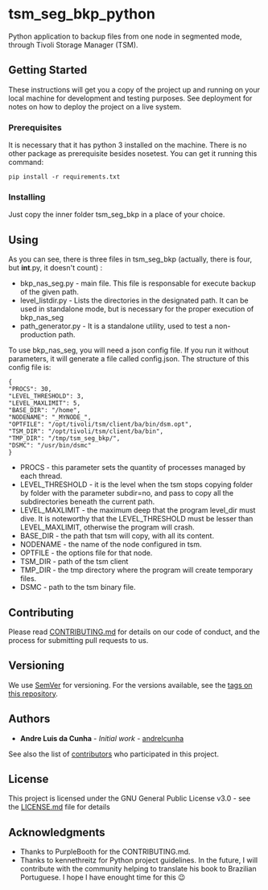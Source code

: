 # tsm_seg_bkp_python

Python application to backup files from one node in segmented mode, through Tivoli Storage Manager (TSM).

## Getting Started

These instructions will get you a copy of the project up and running on your local machine for development and testing purposes. See deployment for notes on how to deploy the project on a live system.

### Prerequisites

It is necessary that it has python 3 installed on the machine.
There is no other package as prerequisite besides nosetest. You can get it running this command:
```
pip install -r requirements.txt
```

### Installing

Just copy the inner folder tsm_seg_bkp in a place of your choice.

## Using

As you can see, there is three files in tsm_seg_bkp (actually, there is four, but __int__.py, it doesn't count) :
* bkp_nas_seg.py \- main file. This file is responsable for execute backup of the given path.
* level_listdir.py \- Lists the directories in the designated path. It can be used in standalone mode, but is necessary for the proper execution of bkp_nas_seg
* path_generator.py \- It is a standalone utility, used to test a non-production path.

To use bkp_nas_seg, you will need a json config file. If you run it without parameters, it will generate a file called config.json.
The structure of this config file is:
```
{
"PROCS": 30,
"LEVEL_THRESHOLD": 3,
"LEVEL_MAXLIMIT": 5,
"BASE_DIR": "/home",
"NODENAME": "_MYNODE_",
"OPTFILE": "/opt/tivoli/tsm/client/ba/bin/dsm.opt",
"TSM_DIR": "/opt/tivoli/tsm/client/ba/bin",
"TMP_DIR": "/tmp/tsm_seg_bkp/",
"DSMC": "/usr/bin/dsmc"
}
```
 * PROCS - this parameter sets the quantity of processes managed by each thread.
 * LEVEL_THRESHOLD - it is the level when the tsm stops copying folder by folder with the parameter subdir=no, and pass to copy all the subdirectories beneath the current path.
 * LEVEL_MAXLIMIT - the maximum deep that the program level_dir must dive. It is noteworthy that the LEVEL_THRESHOLD must be lesser than LEVEL_MAXLIMIT, otherwise the program will crash.
 * BASE_DIR - the path that tsm will copy, with all its content.
 * NODENAME - the name of the node configured in tsm.
 * OPTFILE - the options file for that node.
 * TSM_DIR - path of the tsm client
 * TMP_DIR - the tmp directory where the program will create temporary files.
 * DSMC - path to the tsm binary file.

## Contributing

Please read [CONTRIBUTING.md](https://gist.github.com/PurpleBooth/b24679402957c63ec426) for details on our code of conduct, and the process for submitting pull requests to us.

## Versioning

We use [SemVer](http://semver.org/) for versioning. For the versions available, see the [tags on this repository](https://github.com/your/project/tags).

## Authors

* **Andre Luis da Cunha** - *Initial work* - [andrelcunha](https://github.com/andrelcunha)

See also the list of [contributors](https://github.com/andrelcunha/tsm_seg_bkp_python/contributors) who participated in this project.

## License

This project is licensed under the GNU General Public License v3.0 - see the [LICENSE.md](LICENSE.md) file for details

## Acknowledgments

*    Thanks to PurpleBooth for the CONTRIBUTING.md.
*    Thanks to kennethreitz for Python project guidelines. In the future, I will contribute with the community helping to translate his book to Brazilian Portuguese. I hope I have enought time for this :wink:
